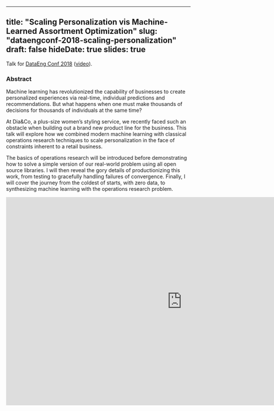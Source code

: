 
---
title: "Scaling Personalization vis Machine-Learned Assortment Optimization"
slug: "dataengconf-2018-scaling-personalization"
draft: false
hideDate: true
slides: true
---

Talk for [DataEng Conf 2018](https://www.datacouncil.ai/talks/scaling-personalization-via-machine-learned-assortment-optimization) ([video](https://youtu.be/1_wjsY6eSFs)).

### Abstract

Machine learning has revolutionized the capability of businesses to create personalized experiences via real-time, individual predictions and recommendations. But what happens when one must make thousands of decisions for thousands of individuals at the same time?

At Dia&Co, a plus-size women’s styling service, we recently faced such an obstacle when building out a brand new product line for the business. This talk will explore how we combined modern machine learning with classical operations research techniques to scale personalization in the face of constraints inherent to a retail business.

The basics of operations research will be introduced before demonstrating how to solve a simple version of our real-world problem using all open source libraries. I will then reveal the gory details of productionizing this work, from testing to gracefully handling failures of convergence. Finally, I will cover the journey from the coldest of starts, with zero data, to synthesizing machine learning with the operations research problem.

<div class="google-slides-container">
  <iframe src="https://docs.google.com/presentation/d/e/2PACX-1vT57eV9FAj1Zblkzhgm-lEbSYMPQg9IFLbkuAihwO0kzcazoVzb8MG7hkb96BH51m0mHFLylMj1isuY/embed?start=false&loop=false&delayms=60000" frameborder="0" width="960" height="569" allowfullscreen="true" mozallowfullscreen="true" webkitallowfullscreen="true"></iframe>
</div>
